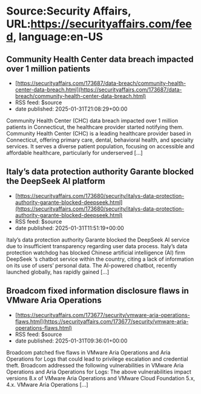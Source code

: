 # Source:Security Affairs, URL:https://securityaffairs.com/feed, language:en-US

## Community Health Center data breach impacted over 1 million patients
 - [https://securityaffairs.com/173687/data-breach/community-health-center-data-breach.html](https://securityaffairs.com/173687/data-breach/community-health-center-data-breach.html)
 - RSS feed: $source
 - date published: 2025-01-31T21:08:29+00:00

Community Health Center (CHC) data breach impacted over 1 million patients in Connecticut, the healthcare provider started notifying them. Community Health Center (CHC) is a leading healthcare provider based in Connecticut, offering primary care, dental, behavioral health, and specialty services. It serves a diverse patient population, focusing on accessible and affordable healthcare, particularly for underserved [&#8230;]

## Italy’s data protection authority Garante blocked the DeepSeek AI platform
 - [https://securityaffairs.com/173680/security/italys-data-protection-authority-garante-blocked-deepseek.html](https://securityaffairs.com/173680/security/italys-data-protection-authority-garante-blocked-deepseek.html)
 - RSS feed: $source
 - date published: 2025-01-31T11:51:19+00:00

Italy&#8217;s data protection authority Garante blocked the DeepSeek AI service due to insufficient transparency regarding user data process. Italy&#8217;s data protection watchdog has blocked Chinese artificial intelligence (AI) firm DeepSeek &#8216;s chatbot service within the country, citing a lack of information on its use of users&#8217; personal data. The AI-powered chatbot, recently launched globally, has rapidly gained [&#8230;]

## Broadcom fixed information disclosure flaws in VMware Aria Operations
 - [https://securityaffairs.com/173677/security/vmware-aria-operations-flaws.html](https://securityaffairs.com/173677/security/vmware-aria-operations-flaws.html)
 - RSS feed: $source
 - date published: 2025-01-31T09:36:01+00:00

Broadcom patched five flaws in VMware Aria Operations and Aria Operations for Logs that could lead to privilege escalation and credential theft. Broadcom addressed the following vulnerabilities in VMware Aria Operations and Aria Operations for Logs: The above vulnerabilities impact versions 8.x of VMware Aria Operations and VMware Cloud Foundation 5.x, 4.x. VMware Aria Operations [&#8230;]

